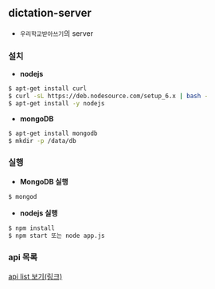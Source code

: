 ## dictation-server
- `우리학교받아쓰기`의 server

### 설치
- **nodejs**
```bash
$ apt-get install curl
$ curl -sL https://deb.nodesource.com/setup_6.x | bash -
$ apt-get install -y nodejs
```

- **mongoDB**
```bash
$ apt-get install mongodb
$ mkdir -p /data/db
```

### 실행
- **MongoDB 실행**
```bash
$ mongod
```
- **nodejs 실행**
```bash
$ npm install
$ npm start 또는 node app.js
```

### api 목록
[api list 보기(링크)]('/blob/master/doc/api_list.md')